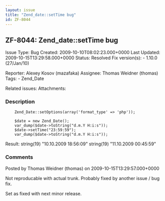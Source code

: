 ```yaml
---
layout: issue
title: "Zend_date::setTime bug"
id: ZF-8044
---
```


ZF-8044: Zend\_date::setTime bug
--------------------------------

 Issue Type: Bug Created: 2009-10-10T08:02:23.000+0000 Last Updated: 2009-10-15T13:29:58.000+0000 Status: Resolved Fix version(s): - 1.10.0 (27/Jan/10)
 
 Reporter:  Alexey Kosov (mazafaka)  Assignee:  Thomas Weidner (thomas)  Tags: - Zend\_Date
 
 Related issues: 
 Attachments: 
### Description

 
        Zend_Date::setOptions(array('format_type' => 'php'));
    
        $date = new Zend_Date();
        var_dump($date->toString("d.m.Y H:i:s"));
        $date->setTime("23:59:59");
        var_dump($date->toString("d.m.Y H:i:s"));


Result: string(19) "10.10.2009 18:56:09" string(19) "11.10.2009 00:45:59"

 

 

### Comments

Posted by Thomas Weidner (thomas) on 2009-10-15T13:29:57.000+0000

Not reproducable with actual trunk. Probably fixed by another issue / bug fix.

Set as fixed with next minor release.

 

 